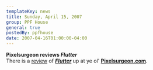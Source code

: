 ```yaml
---
templateKey: news
title: Sunday, April 15, 2007
group: PPF House
general: true
postedBy: ppfhouse
date: 2007-04-16T01:00:00-04:00
---
```

**Pixelsurgeon reviews *Flutter***  
There is a [review](http://pixelsurgeon.com/reviews/review.php?id=1203) of ***[Flutter](http://www.ppfhouse.com/flutter)*** up at ye ol' **[Pixelsurgeon.com](http://www.pixelsurgeon.com)**.